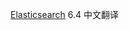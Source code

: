 [Elasticsearch](https://www.elastic.co/guide/en/elasticsearch/reference/current/index.html) 6.4 中文翻译



